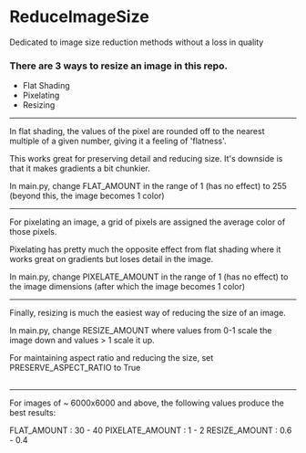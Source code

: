 # ReduceImageSize
Dedicated to image size reduction methods without a loss in quality

### There are 3 ways to resize an image in this repo.

- Flat Shading
- Pixelating
- Resizing

------------------------------
In flat shading, the values of the pixel are rounded off to the nearest multiple of a given number, giving it a feeling of 'flatness'.


This works great for preserving detail and reducing size.
It's downside is that it makes gradients a bit chunkier.

In main.py, change FLAT_AMOUNT in the range of 1 (has no effect) to 255 (beyond this, the image becomes 1 color)

------------------------------
For pixelating an image, a grid of pixels are assigned the average color of those pixels.

Pixelating has pretty much the opposite effect from flat shading where it works great on gradients but loses detail in the image.

In main.py, change PIXELATE_AMOUNT in the range of 1 (has no effect) to the image dimensions (after which the image becomes 1 color)

------------------------------
Finally, resizing is much the easiest way of reducing the size of an image.

In main.py, change RESIZE_AMOUNT where values from 0-1 scale the image down and values > 1 scale it up.

For maintaining aspect ratio and reducing the size, set PRESERVE_ASPECT_RATIO to True

##
------------------------------

For images of ~ 6000x6000 and above, the following values produce the best results:

FLAT_AMOUNT : 30 - 40
PIXELATE_AMOUNT : 1 - 2
RESIZE_AMOUNT : 0.6 - 0.4
